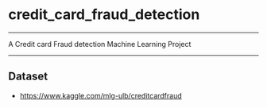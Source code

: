 # credit_card_fraud_detection

----------------------------------------------------------------------------------------------
A Credit card Fraud detection  Machine Learning Project

----------------------------------------------------------------------------------------------

## Dataset 
 - https://www.kaggle.com/mlg-ulb/creditcardfraud
